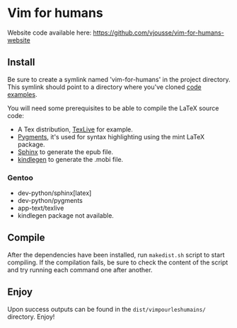# Vim for humans

Website code available here: https://github.com/vjousse/vim-for-humans-website

## Install

Be sure to create a symlink named 'vim-for-humans' in the project directory. This symlink should point to a directory where you've cloned [code examples](https://github.com/vjousse/vim-for-humans).

You will need some prerequisites to be able to compile the LaTeX source code:

- A Tex distribution, [TexLive](https://www.tug.org/texlive/) for example.
- [Pygments](http://pygments.org/), it's used for syntax highlighting using the mint LaTeX package.
- [Sphinx](http://sphinx-doc.org/) to generate the epub file.
- [kindlegen](http://www.amazon.com/gp/feature.html?docId=1000765211) to generate the .mobi file.

### Gentoo

* dev-python/sphinx[latex]
* dev-python/pygments
* app-text/texlive
* kindlegen package not available.

## Compile

After the dependencies have been installed, run `makedist.sh` script to start compiling. If the compilation fails, be sure to check the content of the script and try running each command one after another.

## Enjoy

Upon success outputs can be found in the `dist/vimpourleshumains/` directory. Enjoy!
